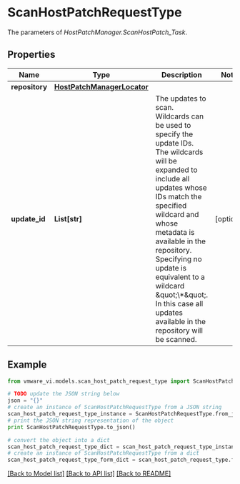 # ScanHostPatchRequestType

The parameters of *HostPatchManager.ScanHostPatch_Task*. 

## Properties
Name | Type | Description | Notes
------------ | ------------- | ------------- | -------------
**repository** | [**HostPatchManagerLocator**](HostPatchManagerLocator.md) |  | 
**update_id** | **List[str]** | The updates to scan. Wildcards can be used to specify the update IDs. The wildcards will be expanded to include all updates whose IDs match the specified wildcard and whose metadata is available in the repository. Specifying no update is equivalent to a wildcard \&quot;\\*\&quot;. In this case all updates available in the repository will be scanned.  | [optional] 

## Example

```python
from vmware_vi.models.scan_host_patch_request_type import ScanHostPatchRequestType

# TODO update the JSON string below
json = "{}"
# create an instance of ScanHostPatchRequestType from a JSON string
scan_host_patch_request_type_instance = ScanHostPatchRequestType.from_json(json)
# print the JSON string representation of the object
print ScanHostPatchRequestType.to_json()

# convert the object into a dict
scan_host_patch_request_type_dict = scan_host_patch_request_type_instance.to_dict()
# create an instance of ScanHostPatchRequestType from a dict
scan_host_patch_request_type_form_dict = scan_host_patch_request_type.from_dict(scan_host_patch_request_type_dict)
```
[[Back to Model list]](../README.md#documentation-for-models) [[Back to API list]](../README.md#documentation-for-api-endpoints) [[Back to README]](../README.md)



